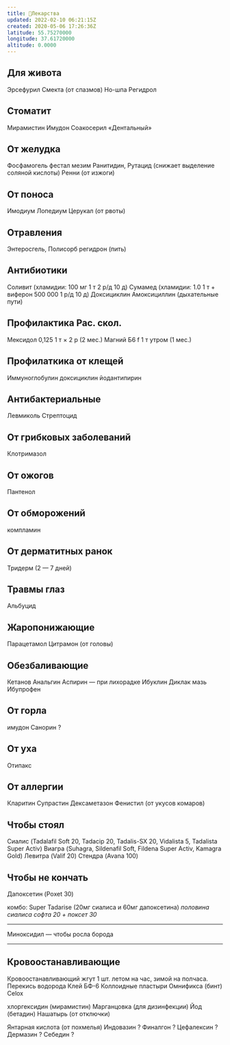 ```yaml
---
title: 💊Лекарства
updated: 2022-02-10 06:21:15Z
created: 2020-05-06 17:26:36Z
latitude: 55.75270000
longitude: 37.61720000
altitude: 0.0000
---
```


## Для живота
Эрсефурил 
Смекта (от спазмов)
Но-шпа
Регидрол

## Стоматит
Мирамистин
Имудон
Соакосерил «Дентальный»

## От желудка
Фосфамогель
фестал
мезим
Ранитидин, Рутацид (снижает выделение соляной кислоты)
Ренни (от изжоги)

## От поноса
Имодиум
Лопедиум
Церукал (от рвоты)

## Отравления
Энтеросгель, Полисорб
регидрон (пить)

## Антибиотики
Соливит (хламидии: 100 мг 1 т 2 р/д 10 д)
Сумамед (хламидии: 1.0 1 т + виферон 500 000 1 р/д 10 д)
Доксициклин
Амоксициллин (дыхательные пути)

## Профилактика Рас. скол.
Мексидол 0,125 1 т × 2 р (2 мес.)
Магний Б6 f 1 т утром (1 мес.)

## Профилаткика от клещей
Иммуноглобулин
доксициклин
йодантипирин 

## Антибактериальные
Левмиколь
Стрептоцид

## От грибковых заболеваний
Клотримазол

## От ожогов
Пантенол

## От обморожений
компламин

## От дерматитных ранок
Тридерм (2 — 7 дней)

## Травмы глаз
Альбуцид

## Жаропонижающие
Парацетамол 
Цитрамон (от головы)

## Обезбаливающие
Кетанов
Анальгин 
Аспирин — при лихорадке
Ибуклин
Диклак мазь
Ибупрофен

## От горла
имудон
Санорин ?

## От уха
Отипакс

## От аллергии
Кларитин
Супрастин
Дексаметазон
Фенистил (от укусов комаров)

## Чтобы стоял
Сиалис (Tadalafil Soft 20, Tadacip 20, Tadalis-SX 20, Vidalista 5, Tadalista Super Activ)
Виагра (Suhagra, Sildenafil Soft, Fildena Super Activ, Kamagra Gold)
Левитра (Valif 20)
Стендра (Avana 100)

## Чтобы не кончать
Дапоксетин (Poxet 30)

комбо: Super Tadarise (20мг сиалиса и 60мг дапоксетина)
*половина сиалиса софта 20 + поксет 30*

***
Миноксидил — чтобы росла борода

***
## Кровоостанавливающие
Кровоостанавливающий жгут 1 шт. летом на час, зимой на полчаса.
Перекись водорода
Клей БФ-6
Коллоидные пластыри
Омнификса (бинт)
Celox


хлоргексидин (мирамистин)
Марганцовка (для дизинфекции)
Йод (бетадин)
Нашатырь (от отключки)

Янтарная кислота (от похмелья)
Индовазин ?
Финалгон ?
Цефалексин ?
Дермазин ?
Себедин ?

